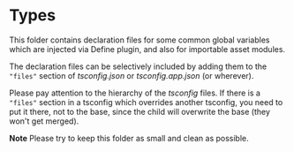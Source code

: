 # Types

This folder contains declaration files for some common global variables which are injected via Define plugin, and also for importable asset modules.

The declaration files can be selectively included by adding them to the `"files"` section of _tsconfig.json_ or _tsconfig.app.json_ (or wherever).

Please pay attention to the hierarchy of the _tsconfig_ files. If there is a `"files"` section in a tsconfig which overrides another tsconfig, you need to put it there, not to the base, since the child will overwrite the base (they won't get merged).

**Note** Please try to keep this folder as small and clean as possible.
